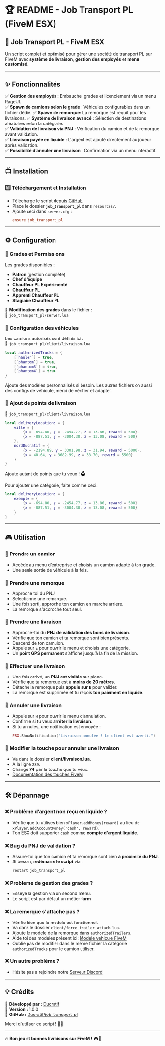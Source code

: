# 🏆 **README - Job Transport PL (FiveM ESX)**  

## 🚚 Job Transport PL - FiveM ESX  
Un script complet et optimisé pour gérer une société de transport PL sur FiveM avec **système de livraison**, **gestion des employés** et **menu customisé**.  

---

## ✨ **Fonctionnalités**  

✅ **Gestion des employés** : Embauche, grades et licenciement via un menu RageUI.  
✅ **Spawn de camions selon le grade** : Véhicules configurables dans un fichier dédié. 
✅ **Spawn de remorque:** La remorque est requit pour les livraisons.
✅ **Système de livraison avancé** : Sélection de destinations aléatoires selon la catégorie.  
✅ **Validation de livraison via PNJ** : Vérification du camion et de la remorque avant validation.  
✅ **Livraison payée en liquide** : L'argent est ajouté directement au joueur après validation.  
✅ **Possibilité d’annuler une livraison** : Confirmation via un menu interactif.  

---

## 📺 **Installation**  

### 1️⃣ **Téléchargement et Installation**  
- Télécharge le script depuis [GitHub](https://github.com/Ducratif/job_transport_pl/edit/main/README.md).  
- Place le dossier **`job_transport_pl`** dans `resources/`.  
- Ajoute ceci dans `server.cfg` :  
  ```ini
  ensure job_transport_pl
  ```

---

## ⚙️ **Configuration**  

### 🔹 **Grades et Permissions**  
Les grades disponibles :  
- **Patron** (gestion complète)  
- **Chef d'équipe**  
- **Chauffeur PL Expérimenté**  
- **Chauffeur PL**  
- **Apprenti Chauffeur PL**  
- **Stagiaire Chauffeur PL**  

📌 **Modification des grades** dans le fichier :  
💽 `job_transport_pl/server.lua`  

### 🔹 **Configuration des véhicules**  
Les camions autorisés sont définis ici :  
💽 `job_transport_pl/client/livraison.lua`  
```lua
local authorizedTrucks = {
    [`hauler`] = true,
    [`phantom`] = true,
    [`phantom3`] = true,
    [`phantom4`] = true
}
```
Ajoute des modèles personnalisés si besoin.
Les autres fichiers on aussi des configs de véhicule, merci de vérifier et adapter.

### 🔹 **Ajout de points de livraison**  
💽 `job_transport_pl/client/livraison.lua`  
```lua
local deliveryLocations = {
    ville = {
        {x = -694.80, y = -2454.77, z = 13.86, reward = 500},
        {x = -887.51, y = -3004.30, z = 13.08, reward = 500}
    },
    nordDucratif = {
        {x = -2194.89, y = 3301.98, z = 31.94, reward = 5000},
        {x = 40.64, y = 3682.99, z = 38.70, reward = 5500}
    }
}
```
Ajoute autant de points que tu veux ! 🗳️

Pour ajouter une catégorie, faite comme ceci:
```lua
local deliveryLocations = {
    exemple = {
        {x = -694.80, y = -2454.77, z = 13.86, reward = 500},
        {x = -887.51, y = -3004.30, z = 13.08, reward = 500}
    }
}
```

---

## 🎮 **Utilisation**  

### 📌 **Prendre un camion**  
- Accède au menu d’entreprise et choisis un camion adapté à ton grade.  
- Une seule sortie de véhicule à la fois.  

### 📌 **Prendre une remorque**  
- Approche toi du PNJ.
- Selectionne une remorque.
- Une fois sorti, approche ton camion en marche arriere.
- La remorque s'accroche tout seul.

### 📌 **Prendre une livraison**  
- Approche-toi du **PNJ de validation des bons de livraison**.  
- Vérifie que ton camion et ta remorque sont bien présents.
- Descend de ton camuion.
- Appuie sur `E` pour ouvrir le menu et choisis une catégorie.  
- Un **point GPS permanent** s’affiche jusqu’à la fin de la mission.  

### 📌 **Effectuer une livraison**  
- Une fois arrivé, un **PNJ est visible** sur place.  
- Vérifie que ta remorque est à **moins de 20 mètres**.  
- Détache la remorque puis **appuie sur `E`** pour valider.  
- La remorque est supprimée et tu reçois **ton paiement en liquide**.  

### 📌 **Annuler une livraison**  
- Appuie sur **`H`** pour ouvrir le menu d’annulation.  
- Confirme si tu veux **arrêter la livraison**.  
- Si tu annules, une notification est envoyée :  
  ```lua
  ESX.ShowNotification("Livraison annulée ! Le client est averti.")
  ```

### 📌 **Modifier la touche pour annuler une livraison**
- Va dans le dossier **client/livraison.lua**.
- A la ligne `289`.
- Change **74** par la touche que tu veux.
- [Documentation des touches FiveM](https://docs.fivem.net/docs/game-references/controls/)

---

## 🛠️ **Dépannage**  

### ❌ **Problème d’argent non reçu en liquide ?**  
- Vérifie que tu utilises bien `xPlayer.addMoney(reward)` au lieu de `xPlayer.addAccountMoney('cash', reward)`.  
- Ton ESX doit supporter `cash` comme **compte d'argent liquide**.  

### ❌ **Bug du PNJ de validation ?**  
- Assure-toi que ton camion et ta remorque sont bien **à proximité du PNJ**.  
- Si besoin, **redémarre le script** via :  
  ```
  restart job_transport_pl
  ```
  
### ❌ **Probleme de gestion des grades ?**
- Esseye la gestion via un second menu.
- Le script est par défaut un métier **farm**

### ❌ **La remorque s'attache pas ?** 
- Vérifie bien que le modele est fonctionnel.
- Va dans le dossier `client/force_trailer_attach.lua`.
- Ajoute le modele de la remorque dans `authorizedTrailers`.
- Aide toi des modeles présent ici: [Modele vehicule FiveM](https://docs.fivem.net/docs/game-references/vehicle-references/vehicle-models/)
- Oublie pas de modifier dans le meme fichier la catégorie `authorizedTrucks` pour le camion utiliser.

### ❌ **Un autre problème ?**
- Hésite pas a rejoindre notre [Serveur Discord](https://discord.gg/c8YB6RRCuq)

---

## 💡 **Crédits**  

👤 **Développé par :** [Ducratif](https://github.com/ducratif)  
📌 **Version :** 1.0.0  
🔗 **GitHub :** [Ducratif/job_transport_pl]([https://github.com/tonrepo](https://github.com/Ducratif/job_transport_pl))  

Merci d'utiliser ce script ! 🚛💨  

---

🔥 **Bon jeu et bonnes livraisons sur FiveM !** 🎮🚚

